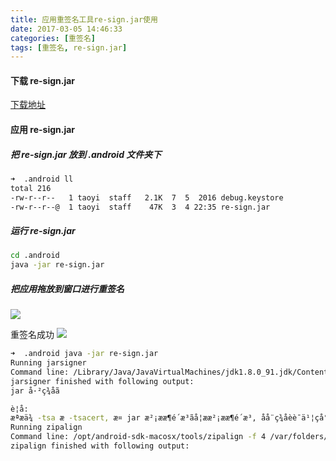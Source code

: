 ```yaml
---
title: 应用重签名工具re-sign.jar使用
date: 2017-03-05 14:46:33
categories: [重签名]
tags: [重签名, re-sign.jar]
---
```


#### 下载 re-sign.jar
[下载地址](http://download.csdn.net/download/christopher_lv/8569477)

#### 应用 re-sign.jar
##### 把 re-sign.jar 放到 .android 文件夹下

<!--more-->

```bash
➜  .android ll
total 216
-rw-r--r--   1 taoyi  staff   2.1K  7  5  2016 debug.keystore
-rw-r--r--@  1 taoyi  staff    47K  3  4 22:35 re-sign.jar
```

##### 运行 re-sign.jar
```bash
cd .android
java -jar re-sign.jar
```

##### 把应用拖放到窗口进行重签名
![](http://o6lw1c1bf.bkt.clouddn.com/重签名工具使用.png)

重签名成功
![](http://o6lw1c1bf.bkt.clouddn.com/重签名成功.png)
```bash
➜  .android java -jar re-sign.jar                   
Running jarsigner
Command line: /Library/Java/JavaVirtualMachines/jdk1.8.0_91.jdk/Contents/Home/bin/jarsigner -keystore /Users/taoyi/.android/debug.keystore -storepass android -keypass android /var/folders/6c/t0zm0zy90p12fjr77h9qtktr0000gp/T/resigner3271202971406261445.apk androiddebugkey
jarsigner finished with following output:
jar å·²ç­¾åã

è­¦å:
æªæä¾ -tsa æ -tsacert, æ­¤ jar æ²¡ææ¶é´æ³ãå¦ææ²¡ææ¶é´æ³, åå¨ç­¾åèè¯ä¹¦çå°ææ¥æ (2046-06-28) æä»¥åçä»»ä½æ¤éæ¥æä¹å, ç¨æ·å¯è½æ æ³éªè¯æ­¤ jarã
Running zipalign
Command line: /opt/android-sdk-macosx/tools/zipalign -f 4 /var/folders/6c/t0zm0zy90p12fjr77h9qtktr0000gp/T/resigner3271202971406261445.apk /Users/taoyi/git_projects/dfcAppium/res/app/android/fengche_debug.apk
zipalign finished with following output:
```
